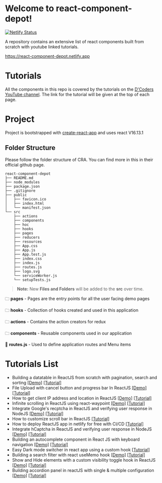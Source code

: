 
# Welcome to react-component-depot!

[![Netlify Status](https://api.netlify.com/api/v1/badges/26d63fc5-4fe5-44fd-9d40-fc4d332e360c/deploy-status)](https://app.netlify.com/sites/react-component-depot/deploys)

A repository contains an extensive list of react components built from scratch with youtube linked tutorials. 

 https://react-component-depot.netlify.app

# Tutorials

All the components in this repo is covered by the tutorials on the [D'Coders YouTube channel](https://www.youtube.com/channel/UCdItDI6oTgPW7l9WOJI7ItA/). The link for the tutorial will be given at the top of each page.

# Project

Project is bootstrapped with [create-react-app](https://create-react-app.dev/) and uses react V16.13.1

## Folder Structure

Please follow the folder structure of CRA. You can find more in this in their official github page.

```
react-component-depot
├── README.md
├── node_modules
├── package.json
├── .gitignore
├── public
│   ├── favicon.ico
│   ├── index.html
│   └── manifest.json
└── src
    ├── actions
    ├── components
    ├── hoc
    ├── hooks
    ├── pages
    ├── reducers
    ├── resources
    ├── App.css
    ├── App.js
    ├── App.test.js
    ├── index.css
    ├── index.js
    ├── routes.js
    ├── logo.svg
    └── serviceWorker.js
    └── setupTests.js
```

> **Note:** New **Files and Folders** will be added to the **src** over time.
>

🗀 **pages** - Pages are the entry points for all the user facing demo pages

🗀 **hooks** - Collection of hooks created and used in this application

🗀  **actions** - Contains the action creators for redux

🗀  **components** - Reusable components used in our application

📄 **routes.js** - Used to define application routes and Menu items


# Tutorials List

- Building a datatable in ReactJS from scratch with pagination, search and sorting [[Demo]](https://react-component-depot.netlify.app/data-table)  [[Tutorial]](https://youtu.be/emX5KvZ6Hbo)
- File Upload with cancel button and progress bar In ReactJS [[Demo]](https://react-component-depot.netlify.app/file-upload)[[Tutorial]](https://youtu.be/_XD5ko7Fy9E)
- How to get client IP address and location in ReactJS [[Demo]](https://react-component-depot.netlify.app/find-my-ip) [[Tutorial]](https://youtu.be/TID8Z29je5o)
- Infinite scrolling in ReactJS using react-waypoint  [[Demo]](https://react-component-depot.netlify.app/infinite-scrolling) [[Tutorial]](https://youtu.be/8nFNxnjoTZ4)
- Integrate Google's recptcha in ReactJS and verifying user response in NodeJS [[Demo]](https://react-component-depot.netlify.app/recaptcha) [[Tutorial]](https://youtu.be/e_vMoPCBfqU)
- How to customize scroll bar in ReactJS [[Tutorial]](https://youtu.be/7GO4P0ewVfI)
- How to deploy ReactJS app in netlify for free with CI/CD [[Tutorial]](https://youtu.be/HICAn3ArLZU)
- Integrate hCaptcha in ReactJS and verifying user response in NodeJS [[Demo]](https://react-component-depot.netlify.app/hcaptcha) [[Tutorial]](https://youtu.be/KcLeXxlkqf0)
- Building an autocomplete component in React JS with keyboard navigation [[Demo]](https://react-component-depot.netlify.app/auto-complete) [[Tutorial]](https://youtu.be/G2QyeafA3gw)
- Easy Dark mode switcher in react app using a custom hook [[Tutorial]](https://youtu.be/qF49m6C2Y8I)
- Building a search filter with react useMemo hook [[Demo]](https://react-component-depot.netlify.app/search-filter) [[Tutorial]](https://youtu.be/aBWwJ4ibpps)
- Show and Hide elements with a custom visibility toggle hook in ReactJS [[Demo]](https://react-component-depot.netlify.app/hooks-demo) [[Tutorial]](https://youtu.be/iRPGE_AfGTQ)
- Building accordion panel in reactJS with single & multiple configuration [[Demo]](https://react-component-depot.netlify.app/accordion) [[Tutorial]](https://youtu.be/AjQctXfmOqw)
